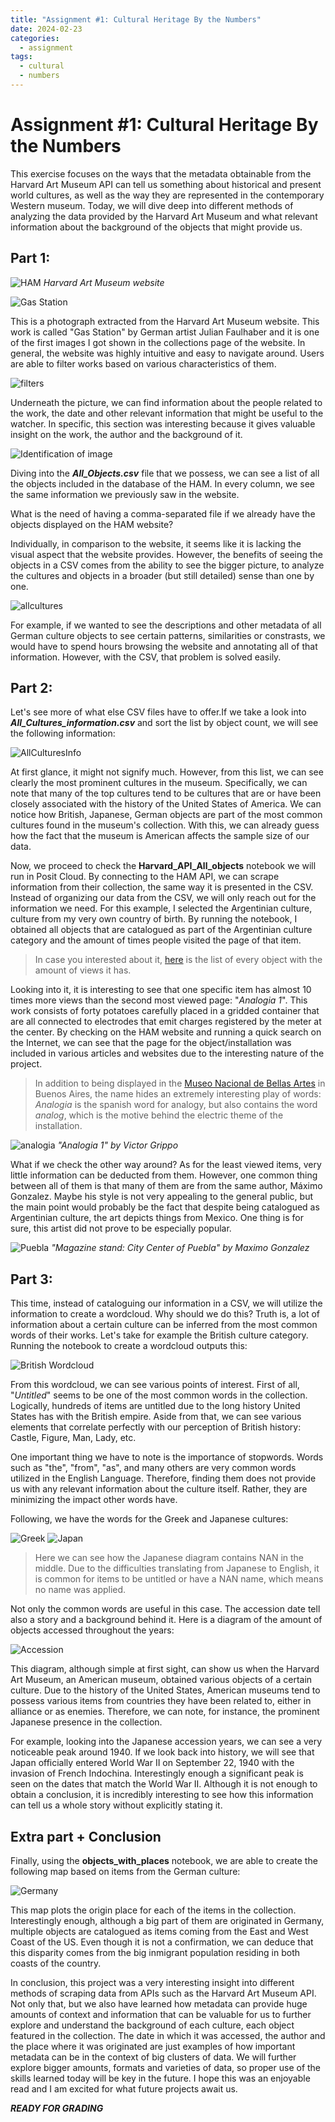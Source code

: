 ```yaml
---
title: "Assignment #1: Cultural Heritage By the Numbers"
date: 2024-02-23
categories:
  - assignment
tags:
  - cultural
  - numbers
---
```


# Assignment #1: Cultural Heritage By the Numbers

This exercise focuses on the ways that the metadata obtainable from the Harvard Art Museum API can tell us something about historical and present world cultures, as well as the way they are represented in the contemporary Western museum. Today, we will dive deep into different methods of analyzing the data provided by the Harvard Art Museum and what relevant information about the background of the objects that might provide us.

## Part 1:

![HAM](/assets\images\HAM.png)
*Harvard Art Museum website*

![Gas Station](/assets\images\gasstation.jfif)

This is a photograph extracted from the Harvard Art Museum website. This work is called "Gas Station" by German artist Julian Faulhaber and it is one of the first images I got shown in the collections page of the website. In general, the website was highly intuitive and easy to navigate around. Users are able to filter works based on various characteristics of them.

![filters](/assets\images\filters.png)

Underneath the picture, we can find information about the people related to the work, the date and other relevant information that might be useful to the watcher. In specific, this section was interesting because it gives valuable insight on the work, the author and the background of it.

![Identification of image](/assets\images\info.png)

Diving into the ***All_Objects.csv*** file that we possess, we can see a list of all the objects included in the database of the HAM. In every column, we see the same information we previously saw in the website.

What is the need of having a comma-separated file if we already have the objects displayed on the HAM website? 

Individually, in comparison to the website, it seems like it is lacking the visual aspect that the website provides. However, the benefits of seeing the objects in a CSV comes from the ability to see the bigger picture, to analyze the cultures and objects in a broader (but still detailed) sense than one by one. 

![allcultures](/assets\images\cultures.png)

For example, if we wanted to see the descriptions and other metadata of all German culture objects to see certain patterns, similarities or constrasts, we would have to spend hours browsing the website and annotating all of that information. However, with the CSV, that problem is solved easily.

## Part 2:

Let's see more of what else CSV files have to offer.If we take a look into ***All_Cultures_information.csv*** and sort the list by object count, we will see the following information:

![AllCulturesInfo](/assets\images\allcultures.png)

At first glance, it might not signify much. However, from this list, we can see clearly the most prominent cultures in the museum. Specifically, we can note that many of the top cultures tend to be cultures that are or have been closely associated with the history of the United States of America. We can notice how British, Japanese, German objects are part of the most common cultures found in the museum's collection. With this, we can already guess how the fact that the museum is American affects the sample size of our data.

Now, we proceed to check the **Harvard_API_All_objects** notebook we will run in Posit Cloud. By connecting to the HAM API, we can scrape information from their collection, the same way it is presented in the CSV. Instead of organizing our data from the CSV, we will only reach out for the information we need. For this example, I selected the Argentinian culture, culture from my very own country of birth. By running the notebook, I obtained all objects that are catalogued as part of the Argentinian culture category and the amount of times people visited the page of that item.

> In case you interested about it, [here](/assets\misc\argobjects.txt) is the list of every object with the amount of views it has. 

Looking into it, it is interesting to see that one specific item has almost 10 times more views than the second most viewed page: "*Analogia 1*". This work consists of forty potatoes carefully placed in a gridded container that are all connected to electrodes that emit charges registered by the meter at the center. By checking on the HAM website and running a quick search on the Internet, we can see that the page for the object/installation was included in various articles and websites due to the interesting nature of the project. 

> In addition to being displayed in the [Museo Nacional de Bellas Artes](https://www.bellasartes.gob.ar/) in Buenos Aires, the name hides an extremely interesting play of words: *Analogia* is the spanish word for analogy, but also contains the word *analog*, which is the motive behind the electric theme of the installation.

![analogia](/assets\images\analogia1.png)
*"Analogia 1" by Victor Grippo*

What if we check the other way around? As for the least viewed items, very little information can be deducted from them. However, one common thing between all of them is that many of them are from the same author, Máximo Gonzalez. Maybe his style is not very appealing to the general public, but the main point would probably be the fact that despite being catalogued as Argentinian culture, the art depicts things from Mexico. One thing is for sure, this artist did not prove to be especially popular.

![Puebla](/assets\images\puebla.png)
*"Magazine stand: City Center of Puebla" by Maximo Gonzalez*

## Part 3:

This time, instead of cataloguing our information in a CSV, we will utilize the information to create a wordcloud. Why should we do this? Truth is, a lot of information about a certain culture can be inferred from the most common words of their works. Let's take for example the British culture category. Running the notebook to create a wordcloud outputs this:

![British Wordcloud](/assets\images\britishWordCloud.png)

From this wordcloud, we can see various points of interest. First of all, "*Untitled*" seems to be one of the most common words in the collection. Logically, hundreds of items are untitled due to the long history United States has with the British empire. Aside from that, we can see various elements that correlate perfectly with our perception of British history: Castle, Figure, Man, Lady, etc. 

One important thing we have to note is the importance of stopwords. Words such as "the", "from", "as", and many others are very common words utilized in the English Language. Therefore, finding them does not provide us with any relevant information about the culture itself. Rather, they are minimizing the impact other words have. 

Following, we have the words for the Greek and Japanese cultures:

![Greek](/assets\images\greece.png)
![Japan](/assets\images\japan.png)

> Here we can see how the Japanese diagram contains NAN in the middle. Due to the difficulties translating from Japanese to English, it is common for items to be untitled or have a NAN name, which means no name was applied. 

Not only the common words are useful in this case. The accession date tell also a story and a background behind it. Here is a diagram of the amount of objects accessed throughout the years:

![Accession](/assets\images\accessionplot.png)

This diagram, although simple at first sight, can show us when the Harvard Art Museum, an American museum, obtained various objects of a certain culture. Due to the history of the United States, American museums tend to possess various items from countries they have been related to, either in alliance or as enemies. Therefore, we can note, for instance, the prominent Japanese presence in the collection. 

For example, looking into the Japanese accession years, we can see a very noticeable peak around 1940. If we look back into history, we will see that Japan officially entered World War II on September 22, 1940 with the invasion of French Indochina. Interestingly enough a significant peak is seen on the dates that match the World War II. Although it is not enough to obtain a conclusion, it is incredibly interesting to see how this information can tell us a whole story without explicitly stating it.

## Extra part + Conclusion

Finally, using the **objects_with_places** notebook, we are able to create the following map based on items from the German culture:

![Germany](/assets\images\germanymap.png)

This map plots the origin place for each of the items in the collection. Interestingly enough, although a big part of them are originated in Germany, multiple objects are catalogued as items coming from the East and West Coast of the US. Even though it is not a confirmation, we can deduce that this disparity comes from the big inmigrant population residing in both coasts of the country. 

In conclusion, this project was a very interesting insight into different methods of scraping data from APIs such as the Harvard Art Museum API. Not only that, but we also have learned how metadata can provide huge amounts of context and information that can be valuable for us to further explore and understand the background of each culture, each object featured in the collection. The date in which it was accessed, the author and the place where it was originated are just examples of how important metadata can be in the context of big clusters of data. We will further explore bigger amounts, formats and varieties of data, so proper use of the skills learned today will be key in the future. I hope this was an enjoyable read and I am excited for what future projects await us. 

***READY FOR GRADING***